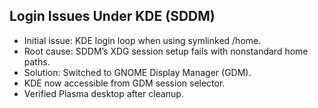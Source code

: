 ## Login Issues Under KDE (SDDM)
- Initial issue: KDE login loop when using symlinked /home.
- Root cause: SDDM’s XDG session setup fails with nonstandard home paths.
- Solution: Switched to GNOME Display Manager (GDM).
- KDE now accessible from GDM session selector.
- Verified Plasma desktop after cleanup.

